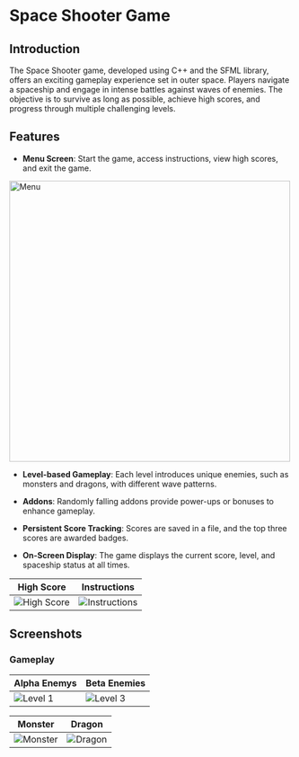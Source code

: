 # Space Shooter Game

## Introduction

The Space Shooter game, developed using C++ and the SFML library, offers an exciting gameplay experience set in outer space. Players navigate a spaceship and engage in intense battles against waves of enemies. The objective is to survive as long as possible, achieve high scores, and progress through multiple challenging levels.

## Features

- **Menu Screen**: Start the game, access instructions, view high scores, and exit the game.
<img src="https://github.com/Aalyanraza/SpaceShooter/assets/114768774/39a2f110-9186-4d34-815b-68380c744ff4" alt="Menu" width="500" height="500" />


- **Level-based Gameplay**: Each level introduces unique enemies, such as monsters and dragons, with different wave patterns.

- **Addons**: Randomly falling addons provide power-ups or bonuses to enhance gameplay.

- **Persistent Score Tracking**: Scores are saved in a file, and the top three scores are awarded badges.

- **On-Screen Display**: The game displays the current score, level, and spaceship status at all times.

| High Score                                | Instructions                               |
| ---------------------------------------- | ------------------------------------------ |
| ![High Score](https://github.com/Aalyanraza/SpaceShooter/assets/114768774/bf26b42f-977b-44bf-a74b-8974d2f5d6ef) | ![Instructions](https://github.com/Aalyanraza/SpaceShooter/assets/114768774/f7aaa734-7914-480f-b30e-472e17f4e2fe) |

## Screenshots

### Gameplay


| Alpha Enemys                                 |  Beta Enemies                                 |
| ---------------------------------------- | ------------------------------------------ |
| ![Level 1](https://github.com/Aalyanraza/SpaceShooter/assets/114768774/5970f8a8-ed1c-47cd-b496-45e880c971df) | ![Level 3](https://github.com/Aalyanraza/SpaceShooter/assets/114768774/0b72ef35-8bde-4565-af5b-124a7e706f78) |

| Monster                                 |  Dragon                                |
| ---------------------------------------- | ------------------------------------------ |
| ![Monster](https://github.com/Aalyanraza/SpaceShooter/assets/114768774/c066580c-db73-4e39-94b0-612e7cbedcd1) | ![Dragon](https://github.com/Aalyanraza/SpaceShooter/assets/114768774/eb950e44-0639-4e88-8408-08be5408ebca) |
 
